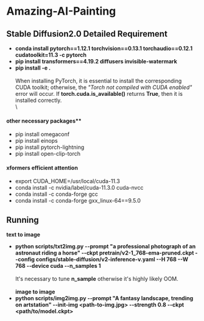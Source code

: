 # Amazing-AI-Painting

## Stable Diffusion2.0 Detailed Requirement
* **conda install pytorch==1.12.1 torchvision==0.13.1 torchaudio==0.12.1 cudatoolkit=11.3 -c pytorch**
* **pip install transformers==4.19.2 diffusers invisible-watermark**
* **pip install -e .**\
\
When installing PyTorch, it is essential to install the corresponding CUDA toolkit; otherwise, the *"Torch not compiled with CUDA enabled"* error will occur. If **torch.cuda.is_available()** returns **True**, then it is installed correctly.\
\
#### other necessary packages**
* pip install omegaconf
* pip install einops
* pip install pytorch-lightning
* pip install open-clip-torch

#### xformers efficient attention
* export CUDA_HOME=/usr/local/cuda-11.3
* conda install -c nvidia/label/cuda-11.3.0 cuda-nvcc
* conda install -c conda-forge gcc
* conda install -c conda-forge gxx_linux-64==9.5.0




## Running
**text to image**
* **python scripts/txt2img.py --prompt "a professional photograph of an astronaut riding a horse" --ckpt pretrain/v2-1_768-ema-pruned.ckpt --config configs/stable-diffusion/v2-inference-v.yaml --H 768 --W 768 --device cuda --n_samples 1**
\
\
It's necessary to tune **n_sample** otherwise it's highly likely OOM.
\
\
**image to image**
* **python scripts/img2img.py --prompt "A fantasy landscape, trending on artstation" --init-img <path-to-img.jpg> --strength 0.8 --ckpt <path/to/model.ckpt>**

